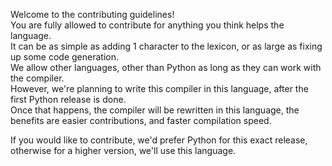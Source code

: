 Welcome to the contributing guidelines!<br>
You are fully allowed to contribute for anything you think helps the language.<br>
It can be as simple as adding 1 character to the lexicon, or as large as fixing up some code generation.<br>
We allow other languages, other than Python as long as they can work with the compiler.<br>
However, we're planning to write this compiler in this language, after the first Python release is done.<br>
Once that happens, the compiler will be rewritten in this language, the benefits are easier contributions, and faster compilation speed.

If you would like to contribute, we'd prefer Python for this exact release, otherwise for a higher version, we'll use this language.

